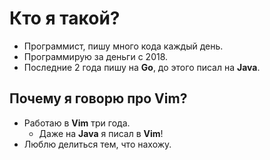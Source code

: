 # Кто я такой?

- Программист, пишу много кода каждый день.
- Программирую за деньги с 2018.
- Последние 2 года пишу на **Go**, до этого писал на **Java**.

## Почему я говорю про Vim?

- Работаю в **Vim** три года.
  - Даже на **Java** я писал в **Vim**!
- Люблю делиться тем, что нахожу.
